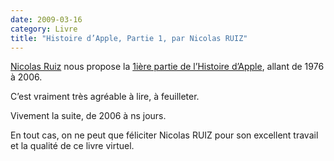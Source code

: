 ```yaml
---
date: 2009-03-16
category: Livre
title: "Histoire d’Apple, Partie 1, par Nicolas RUIZ"
---
```


[Nicolas Ruiz][Ruiz] nous propose la [1ière partie de l’Histoire d’Apple][Livre], allant de 1976 à 2006.

C’est vraiment très agréable à lire, à feuilleter.

Vivement la suite, de 2006 à ns jours.

En tout cas, on ne peut que féliciter Nicolas RUIZ pour son excellent travail et la qualité de ce livre virtuel.

[Ruiz]: https://web.archive.org/web/20210617202757/http://www.hypranet.org/nrnet/seline/blog/
[Livre]: https://web.archive.org/web/20210617202757/http://www.hypranet.org/nrnet/seline/blog/index.php?2009/03/04/609-l-histoire-d-apple-partie-1
